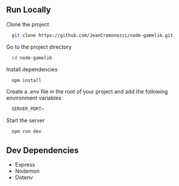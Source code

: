 
## Run Locally

Clone the project

```bash
  git clone https://github.com/JeanCremonezzi/node-gamelib.git
```

Go to the project directory

```bash
  cd node-gamelib
```

Install dependencies

```bash
  npm install
```

Create a .env file in the root of your project and add the following environment variables

```js
  SERVER_PORT=
```

Start the server

```bash
  npm run dev
```


## Dev Dependencies

* Express
* Nodemon
* Dotenv